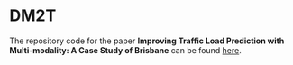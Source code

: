 # DM2T
The repository code for the paper **Improving Traffic Load Prediction with Multi-modality: A Case Study of Brisbane** can be found [here](https://github.com/khaitran22/DM2T).
